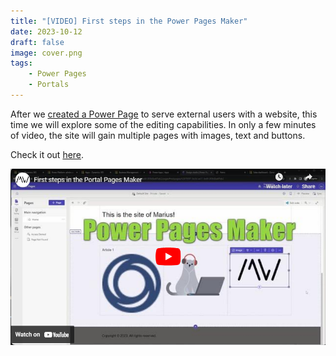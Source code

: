 ```yaml
---
title: "[VIDEO] First steps in the Power Pages Maker"
date: 2023-10-12
draft: false
image: cover.png
tags:
    - Power Pages
    - Portals
---
```


After we [created a Power Page](/post/power-pages/setup) to serve external users with a website, this time we will explore some of the editing capabilities. In only a few minutes of video, the site will gain multiple pages with images, text and buttons.

Check it out [here](https://youtu.be/EiF0P7DpSmc).

[![](video.png)](https://youtu.be/EiF0P7DpSmc)